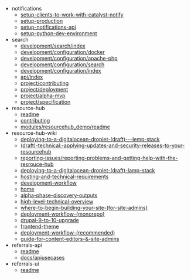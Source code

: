 - notifications
  - [setup-clients-to-work-with-catalyst-notify](notifications/setup-clients-to-work-with-catalyst-notify)
  - [setup-production](notifications/setup-production)
  - [setup-notifications-api](notifications/setup-notifications-api)
  - [setup-python-dev-environment](notifications/setup-python-dev-environment)
- search
  - [development/search/index](search/development/search/index)
  - [development/configuration/docker](search/development/configuration/docker)
  - [development/configuration/apache-php](search/development/configuration/apache-php)
  - [development/configuration/search](search/development/configuration/search)
  - [development/configuration/index](search/development/configuration/index)
  - [api/index](search/api/index)
  - [project/contributing](search/project/contributing)
  - [project/deployment](search/project/deployment)
  - [project/alpha-mvp](search/project/alpha-mvp)
  - [project/specification](search/project/specification)
- resource-hub
  - [readme](resource-hub/readme)
  - [contributing](resource-hub/contributing)
  - [modules/resourcehub_demo/readme](resource-hub/modules/resourcehub_demo/readme)
- resource-hub-wiki
  - [deploying-to-a-digitalocean-droplet-(draft)---lemp-stack](resource-hub-wiki/deploying-to-a-digitalocean-droplet-(draft)---lemp-stack)
  - [(draft)-technical:-applying-updates-and-security-releases-to-your-resourcehub](resource-hub-wiki/(draft)-technical:-applying-updates-and-security-releases-to-your-resourcehub)
  - [reporting-issues/reporting-problems-and-getting-help-with-the-resrouce-hub](resource-hub-wiki/reporting-issues/reporting-problems-and-getting-help-with-the-resrouce-hub)
  - [deploying-to-a-digitalocean-droplet-(draft)-lamp-stack](resource-hub-wiki/deploying-to-a-digitalocean-droplet-(draft)-lamp-stack)
  - [hosting-and-technical-requirements](resource-hub-wiki/hosting-and-technical-requirements)
  - [development-workflow](resource-hub-wiki/development-workflow)
  - [home](resource-hub-wiki/home)
  - [alpha-phase-discovery-outputs](resource-hub-wiki/alpha-phase-discovery-outputs)
  - [high-level-technical-overview](resource-hub-wiki/high-level-technical-overview)
  - [where-to-begin-building-your-site-(for-site-admins)](resource-hub-wiki/where-to-begin-building-your-site-(for-site-admins))
  - [deployment-workflow-(monorepo)](resource-hub-wiki/deployment-workflow-(monorepo))
  - [drupal-9-to-10-upgrade](resource-hub-wiki/drupal-9-to-10-upgrade)
  - [frontend-theme](resource-hub-wiki/frontend-theme)
  - [deployment-workflow-(recommended)](resource-hub-wiki/deployment-workflow-(recommended))
  - [guide-for-content-editors-&-site-admins](resource-hub-wiki/guide-for-content-editors-&-site-admins)
- referrals-api
  - [readme](referrals-api/readme)
  - [docs/apiusecases](referrals-api/docs/apiusecases)
- referrals-ui
  - [readme](referrals-ui/readme)

